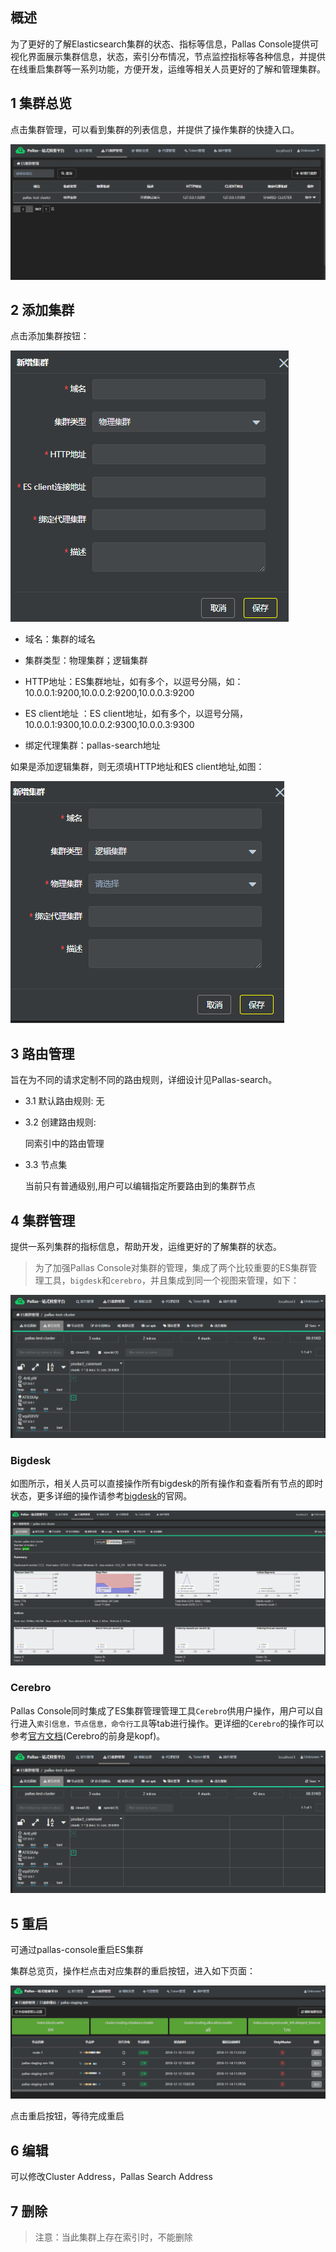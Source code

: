 ## 概述

为了更好的了解Elasticsearch集群的状态、指标等信息，Pallas Console提供可视化界面展示集群信息，状态，索引分布情况，节点监控指标等各种信息，并提供在线重启集群等一系列功能，方便开发，运维等相关人员更好的了解和管理集群。

## 1 集群总览

点击集群管理，可以看到集群的列表信息，并提供了操作集群的快捷入口。

![](image/clusteroverview.png)

## 2 添加集群

  点击添加集群按钮：

  ![](image/addphycluster.PNG)

  - 域名：集群的域名

  - 集群类型：物理集群；逻辑集群

  - HTTP地址：ES集群地址，如有多个，以逗号分隔，如：10.0.0.1:9200,10.0.0.2:9200,10.0.0.3:9200

  - ES client地址 ：ES client地址，如有多个，以逗号分隔，10.0.0.1:9300,10.0.0.2:9300,10.0.0.3:9300

  - 绑定代理集群：pallas-search地址

  如果是添加逻辑集群，则无须填HTTP地址和ES client地址,如图：

![](image/addlogicluster.PNG)

## 3 路由管理

旨在为不同的请求定制不同的路由规则，详细设计见Pallas-search。

- 3.1 默认路由规则: 无
 
- 3.2 创建路由规则:

  同索引中的路由管理
  
- 3.3 节点集

  当前只有普通级别,用户可以编辑指定所要路由到的集群节点


## 4 集群管理

提供一系列集群的指标信息，帮助开发，运维更好的了解集群的状态。

> 为了加强Pallas Console对集群的管理，集成了两个比较重要的ES集群管理工具，`bigdesk`和`cerebro`，并且集成到同一个视图来管理，如下：

![](image/coverview.png)

### Bigdesk

如图所示，相关人员可以直接操作所有bigdesk的所有操作和查看所有节点的即时状态，更多详细的操作请参考[bigdesk](https://github.com/hlstudio/bigdesk)的官网。

![](image/bigdesk.png)

### Cerebro

Pallas Console同时集成了ES集群管理管理工具`Cerebro`供用户操作，用户可以自行进入`索引信息，节点信息，命令行工具`等tab进行操作。更详细的`Cerebro`的操作可以参考[官方文档](https://github.com/lmenezes/elasticsearch-kopf)(Cerebro的前身是kopf)。

![](image/coverview.png)

## 5 重启

可通过pallas-console重启ES集群

集群总览页，操作栏点击对应集群的重启按钮，进入如下页面：

![](image/clusterRestart.PNG)

点击重启按钮，等待完成重启

## 6 编辑

可以修改Cluster Address，Pallas Search Address

## 7 删除

> 注意：当此集群上存在索引时，不能删除 